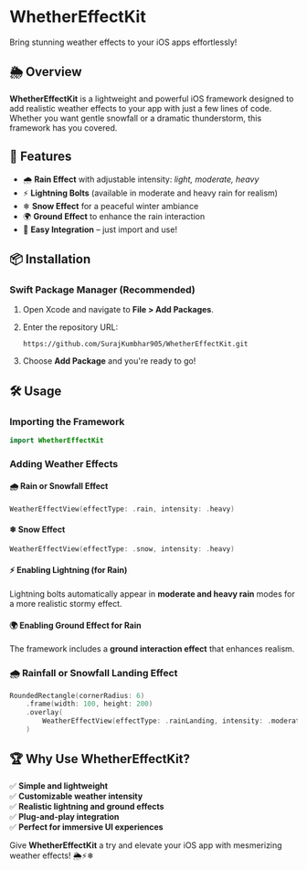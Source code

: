 # WhetherEffectKit

Bring stunning weather effects to your iOS apps effortlessly!

## 🌦 Overview

**WhetherEffectKit** is a lightweight and powerful iOS framework designed to add realistic weather effects to your app with just a few lines of code. Whether you want gentle snowfall or a dramatic thunderstorm, this framework has you covered.

## 🚀 Features

- 🌧 **Rain Effect** with adjustable intensity: *light, moderate, heavy*
- ⚡ **Lightning Bolts** (available in moderate and heavy rain for realism)
- ❄ **Snow Effect** for a peaceful winter ambiance
- 🌍 **Ground Effect** to enhance the rain interaction
- 📱 **Easy Integration** – just import and use!

## 📦 Installation

### Swift Package Manager (Recommended)

1. Open Xcode and navigate to **File > Add Packages**.
2. Enter the repository URL:

   ```
   https://github.com/SurajKumbhar905/WhetherEffectKit.git
   ```

3. Choose **Add Package** and you're ready to go!

## 🛠 Usage

### Importing the Framework

```swift
import WhetherEffectKit
```

### Adding Weather Effects

#### 🌧 Rain or Snowfall Effect

```swift
WeatherEffectView(effectType: .rain, intensity: .heavy)
```

#### ❄ Snow Effect

```swift
WeatherEffectView(effectType: .snow, intensity: .heavy)
```

#### ⚡ Enabling Lightning (for Rain)

Lightning bolts automatically appear in **moderate and heavy rain** modes for a more realistic stormy effect.

#### 🌍 Enabling Ground Effect for Rain

The framework includes a **ground interaction effect** that enhances realism.

### 🌧 Rainfall or Snowfall Landing Effect

```swift
RoundedRectangle(cornerRadius: 6)
    .frame(width: 100, height: 200)
    .overlay(
        WeatherEffectView(effectType: .rainLanding, intensity: .moderate) // or .snowLanding
    )
```

## 🏆 Why Use WhetherEffectKit?

✅ **Simple and lightweight**  
✅ **Customizable weather intensity**  
✅ **Realistic lightning and ground effects**  
✅ **Plug-and-play integration**  
✅ **Perfect for immersive UI experiences**  

Give **WhetherEffectKit** a try and elevate your iOS app with mesmerizing weather effects! 🌦⚡❄
